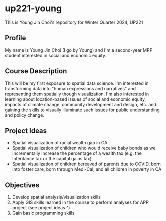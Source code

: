 # up221-young
This is Young Jin Choi's repository for Winter Quarter 2024, UP221

## Profile
My name is Young Jin Choi (I go by Young) and I'm a second-year MPP student interested in social and economic equity.

## Course Description
This will be my first exposure to spatial data science. I'm interested in transforming data into "human expressions and narratives" and representing them spatially though visualization. I'm also interested in learning about location-based issues of social and economic equity, impacts of climate change, community development and design, etc. and gaining the skills to visually illuminate such issues for public understanding and policy change.

## Project Ideas
- Spatial visualization of racial wealth gap in CA
- Spatial visualization of children who would receive baby bonds as we incrementally increase the percentage of a wealth tax (e.g. the interitance tax or the capital gains tax)
- Spatial visualization of children bereaved of parents due to COVID, born into foster care, born through Medi-Cal, and all children in poverty in CA

## Objectives
1. Develop spatial analysis/visualization skills
2. Apply GIS skills learned in the course to perform analyses for APP project (see project ideas ^)
3. Gain basic programming skills
